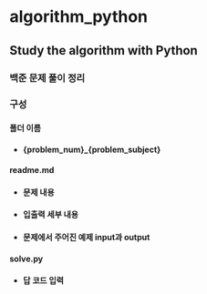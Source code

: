 # algorithm_python
## Study the algorithm with Python


### 백준 문제 풀이 정리

### 구성

#### 폴더 이름
- #### {problem_num}_{problem_subject}

#### readme.md
- #### 문제 내용
- #### 입출력 세부 내용
- #### 문제에서 주어진 예제 input과 output

#### solve.py
- #### 답 코드 입력